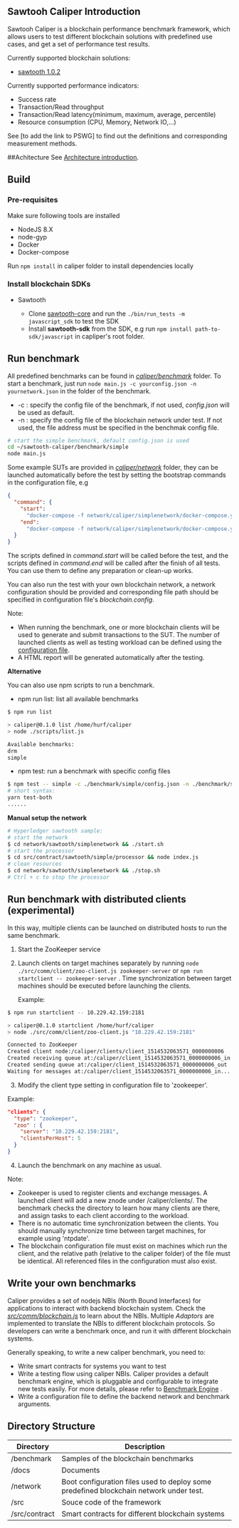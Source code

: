 ## Sawtooh Caliper Introduction

Sawtooh Caliper is a blockchain performance benchmark framework, which allows users to test different blockchain solutions with predefined use cases, and get a set of performance test results.

Currently supported blockchain solutions:

* [sawtooth 1.0.2](https://github.com/hyperledger/sawtooth-core)

Currently supported performance indicators:

* Success rate
* Transaction/Read throughput
* Transaction/Read latency(minimum, maximum, average, percentile)
* Resource consumption (CPU, Memory, Network IO,...)

See [to add the link to PSWG] to find out the definitions and corresponding measurement methods.

##Achitecture
See [Architecture introduction](docs/Architecture.md).

## Build

### Pre-requisites

Make sure following tools are installed

* NodeJS 8.X
* node-gyp
* Docker
* Docker-compose

Run `npm install` in caliper folder to install dependencies locally

### Install blockchain SDKs

* Sawtooth

  * Clone [sawtooth-core](https://github.com/hyperledger/sawtooth-core) and run the `./bin/run_tests -m javascript_sdk` to test the SDK
  * Install **sawtooth-sdk** from the SDK, e.g run `npm install path-to-sdk/javascript` in capliper's root folder.

## Run benchmark

All predefined benchmarks can be found in [_caliper/benchmark_](./benchmark) folder.
To start a benchmark, just run `node main.js -c yourconfig.json -n yournetwork.json` in the folder of the benchmark.

* -c : specify the config file of the benchmark, if not used, _config.json_ will be used as default.
* -n : specify the config file of the blockchain network under test. If not used, the file address must be specified in the benchmak config file.

```bash
# start the simple benchmark, default config.json is used
cd ~/sawtooth-caliper/benchmark/simple
node main.js
```

Some example SUTs are provided in [_caliper/network_](./network) folder, they can be launched automatically before the test by setting the bootstrap commands in the configuration file, e.g

```json
{
  "command": {
    "start":
      "docker-compose -f network/caliper/simplenetwork/docker-compose.yaml up -d",
    "end":
      "docker-compose -f network/caliper/simplenetwork/docker-compose.yaml down;docker rm $(docker ps -aq)"
  }
}
```

The scripts defined in _command.start_ will be called before the test, and the scripts defined in _command.end_ will be called after the finish of all tests. You can use them to define any preparation or clean-up works.

You can also run the test with your own blockchain network, a network configuration should be provided and corresponding file path should be specified in configuration file's _blockchain.config_.

Note:

* When running the benchmark, one or more blockchain clients will be used to generate and submit transactions to the SUT. The number of launched clients as well as testing workload can be defined using the [configuration file](./docs/Architecture.md#configuration-file).
* A HTML report will be generated automatically after the testing.

**Alternative**

You can also use npm scripts to run a benchmark.

* npm run list: list all available benchmarks

```bash
$ npm run list

> caliper@0.1.0 list /home/hurf/caliper
> node ./scripts/list.js

Available benchmarks:
drm
simple
```

* npm test: run a benchmark with specific config files

```bash
$ npm test -- simple -c ./benchmark/simple/config.json -n ./benchmark/simple/fabric.json
# short syntax:
yarn test-both
......
```

**Manual setup the network**

```bash
# Hyperledger sawtooth sample:
# start the network
$ cd network/sawtooth/simplenetwork && ./start.sh
# start the processor
$ cd src/contract/sawtooth/simple/processor && node index.js
# clean resources
$ cd network/sawtooth/simplenetwork && ./stop.sh
# Ctrl + c to stop the processor
```

## Run benchmark with distributed clients (experimental)

In this way, multiple clients can be launched on distributed hosts to run the same benchmark.

1.  Start the ZooKeeper service
2.  Launch clients on target machines separately by running `node ./src/comm/client/zoo-client.js zookeeper-server` or `npm run startclient -- zookeeper-server` . Time synchronization between target machines should be executed before launching the clients.

    Example:

```bash
$ npm run startclient -- 10.229.42.159:2181

> caliper@0.1.0 startclient /home/hurf/caliper
> node ./src/comm/client/zoo-client.js "10.229.42.159:2181"

Connected to ZooKeeper
Created client node:/caliper/clients/client_1514532063571_0000000006
Created receiving queue at:/caliper/client_1514532063571_0000000006_in
Created sending queue at:/caliper/client_1514532063571_0000000006_out
Waiting for messages at:/caliper/client_1514532063571_0000000006_in......
```

3.  Modify the client type setting in configuration file to 'zookeeper'.

Example:

```json
"clients": {
  "type": "zookeeper",
  "zoo" : {
    "server": "10.229.42.159:2181",
    "clientsPerHost": 5
  }
}
```

4.  Launch the benchmark on any machine as usual.

Note:

* Zookeeper is used to register clients and exchange messages. A launched client will add a new znode under /caliper/clients/. The benchmark checks the directory to learn how many clients are there, and assign tasks to each client according to the workload.
* There is no automatic time synchronization between the clients. You should manually synchronize time between target machines, for example using 'ntpdate'.
* The blockchain configuration file must exist on machines which run the client, and the relative path (relative to the caliper folder) of the file must be identical. All referenced files in the configuration must also exist.

## Write your own benchmarks

Caliper provides a set of nodejs NBIs (North Bound Interfaces) for applications to interact with backend blockchain system. Check the [_src/comm/blockchain.js_](./src/comm/blockchain.js) to learn about the NBIs. Multiple _Adaptors_ are implemented to translate the NBIs to different blockchain protocols. So developers can write a benchmark once, and run it with different blockchain systems.

Generally speaking, to write a new caliper benchmark, you need to:

* Write smart contracts for systems you want to test
* Write a testing flow using caliper NBIs. Caliper provides a default benchmark engine, which is pluggable and configurable to integrate new tests easily. For more details, please refer to [Benchmark Engine](./docs/Architecture.md#benchmark-engine) .
* Write a configuration file to define the backend network and benchmark arguments.

## Directory Structure

| **Directory** | **Description**                                                                        |
| ------------- | -------------------------------------------------------------------------------------- |
| /benchmark    | Samples of the blockchain benchmarks                                                   |
| /docs         | Documents                                                                              |
| /network      | Boot configuration files used to deploy some predefined blockchain network under test. |
| /src          | Souce code of the framework                                                            |
| /src/contract | Smart contracts for different blockchain systems                                       |
